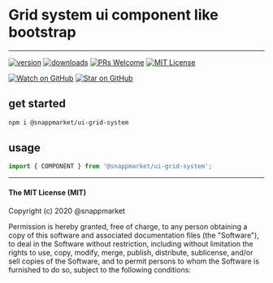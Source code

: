 # Grid system ui component like bootstrap
----

[![version](https://img.shields.io/npm/v/@snappmarket/ui-grid-system.svg?style=flat-square)](https://www.npmjs.com/package/@snappmarket/ui-grid-system)
[![downloads](https://img.shields.io/npm/dm/@snappmarket/ui-grid-system.svg?style=flat-square)](http://www.npmtrends.com/@snappmarket/ui-grid-system)
[![PRs Welcome](https://img.shields.io/badge/PRs-welcome-brightgreen.svg?style=flat-square)](http://makeapullrequest.com)
[![MIT License](https://img.shields.io/npm/l/@snappmarket/ui-grid-system.svg?style=flat-square)](https://github.com/snappmarket/react-hooks/tree/master/packages/useDidUpdateEffect/blob/master/LICENSE.md)

[![Watch on GitHub](https://img.shields.io/github/watchers/snappmarket/react-hooks.svg?style=social)](https://github.com/snappmarket/react-hooks/watchers)
[![Star on GitHub](https://img.shields.io/github/stars/snappmarket/react-hooks.svg?style=social)](https://github.com/snappmarket/react-hooks/stargazers)

## get started
```bash 
npm i @snappmarket/ui-grid-system
```


## usage
```javascript
import { COMPONENT } from '@snappmarket/ui-grid-system';
```


---
#### The MIT License (MIT)

Copyright (c) 2020 @snappmarket

Permission is hereby granted, free of charge, to any person obtaining a copy
of this software and associated documentation files (the "Software"), to deal
in the Software without restriction, including without limitation the rights
to use, copy, modify, merge, publish, distribute, sublicense, and/or sell
copies of the Software, and to permit persons to whom the Software is
furnished to do so, subject to the following conditions:
